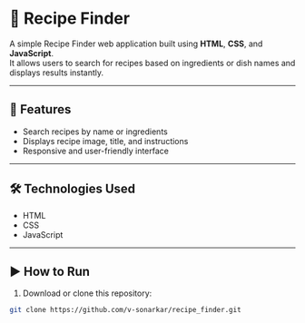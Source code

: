 # 🍲 Recipe Finder

A simple Recipe Finder web application built using **HTML**, **CSS**, and **JavaScript**.  
It allows users to search for recipes based on ingredients or dish names and displays results instantly.

---

## 🚀 Features

- Search recipes by name or ingredients  
- Displays recipe image, title, and instructions  
- Responsive and user-friendly interface  

---

## 🛠️ Technologies Used

- HTML  
- CSS  
- JavaScript  

---

## ▶️ How to Run

1. Download or clone this repository:

```bash
git clone https://github.com/v-sonarkar/recipe_finder.git
